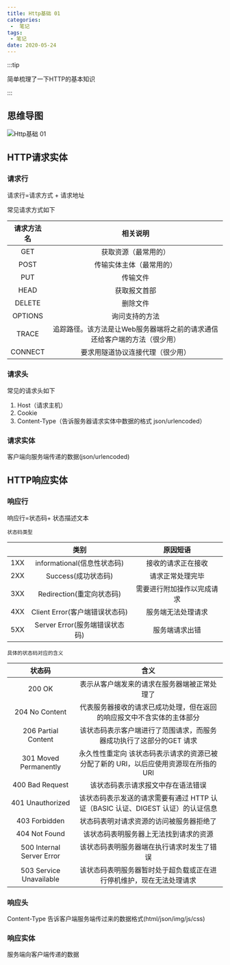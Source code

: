 ```yaml
---
title: Http基础 01
categories:
 -  笔记
tags:
 - 笔记
date: 2020-05-24
---
```



:::tip

简单梳理了一下HTTP的基本知识

:::

<!-- more -->


## 思维导图

<img :src="$withBase('/Notes/Http基础 01.jpg')" alt="Http基础 01">



## HTTP请求实体

### 请求行

请求行=请求方式 + 请求地址

常见请求方式如下

| 请求方法名 |                           相关说明                           |
| :--------: | :----------------------------------------------------------: |
|    GET     |                     获取资源（最常用的）                     |
|    POST    |                   传输实体主体（最常用的）                   |
|    PUT     |                           传输文件                           |
|    HEAD    |                         获取报文首部                         |
|   DELETE   |                           删除文件                           |
|  OPTIONS   |                        询问支持的方法                        |
|   TRACE    | 追踪路径。该方法是让Web服务器端将之前的请求通信还给客户端的方法（很少用） |
|  CONNECT   |               要求用隧道协议连接代理（很少用）               |



### 请求头

常见的请求头如下
  
1. Host（请求主机）
2. Cookie
3. Content-Type（告诉服务器请求实体中数据的格式 json/urlencoded）

### 请求实体

客户端向服务端传递的数据(json/urlencoded)

## HTTP响应实体

### 响应行

响应行=状态码+ 状态描述文本

`状态码类型`

|      |              类别              |          原因短语          |
| :--: | :----------------------------: | :------------------------: |
| 1XX  |  informational(信息性状态码)   |     接收的请求正在接收     |
| 2XX  |      Success(成功状态码)       |      请求正常处理完毕      |
| 3XX  |   Redirection(重定向状态码)    | 需要进行附加操作以完成请求 |
| 4XX  | Client Error(客户端错误状态码) |     服务端无法处理请求     |
| 5XX  | Server Error(服务端错误状态码) |       服务端请求出错       |


`具体的状态码对应的含义`

| 状态码  |              含义              |
| :--: | :----------------------------: |
| 200 OK |  表示从客户端发来的请求在服务器端被正常处理了   |
| 204 No Content  |      代表服务器接收的请求已成功处理，但在返回的响应报文中不含实体的主体部分      | 
| 206 Partial Content  |   该状态码表示客户端进行了范围请求，而服务器成功执行了这部分的GET 请求    |
| 301 Moved Permanently  |永久性性重定向 该状态码表示请求的资源已被分配了新的 URI，以后应使用资源现在所指的 URI |  
| 400 Bad Request | 该状态码表示请求报文中存在语法错误 |  
| 401 Unauthorized | 该状态码表示发送的请求需要有通过 HTTP 认证（BASIC 认证、DIGEST 认证）的认证信息 |  
| 403 Forbidden | 状态码表明对请求资源的访问被服务器拒绝了 |  
| 404 Not Found | 该状态码表明服务器上无法找到请求的资源 |  
| 500 Internal Server Error | 该状态码表明服务器端在执行请求时发生了错误 |
| 503 Service Unavailable | 该状态码表明服务器暂时处于超负载或正在进行停机维护，现在无法处理请求 |

### 响应头

Content-Type 告诉客户端服务端传过来的数据格式(html/json/img/js/css)

### 响应实体

服务端向客户端传递的数据